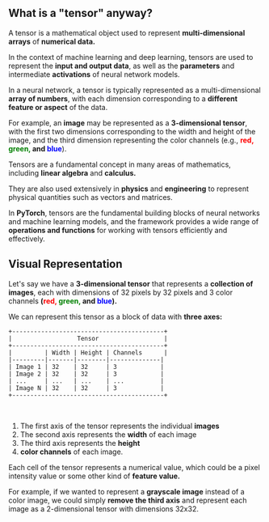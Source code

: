## What is a "tensor" anyway?

A tensor is a mathematical object used to represent **multi-dimensional arrays** of **numerical data.**

In the context of machine learning and deep learning, tensors are used to represent the **input and output data**, as well as the **parameters** and intermediate **activations** of neural network models.

In a neural network, a tensor is typically represented as a multi-dimensional **array of numbers**, with each dimension corresponding to a **different feature or aspect** of the data.

For example, an **image** may be represented as a **3-dimensional tensor**, with the first two dimensions corresponding to the width and height of the image, and the third dimension representing the color channels (e.g., **<span style="color:red">red,</span> <span style="color:green">green,</span> and <span style="color:blue">blue</span>**).

Tensors are a fundamental concept in many areas of mathematics, including **linear algebra** and **calculus.**

They are also used extensively in **physics** and **engineering** to represent physical quantities such as vectors and matrices.

In **PyTorch**, tensors are the fundamental building blocks of neural networks and machine learning models, and the framework provides a wide range of **operations and functions** for working with tensors efficiently and effectively.

## Visual Representation

Let's say we have a **3-dimensional tensor** that represents a **collection of images**, each with dimensions of 32 pixels by 32 pixels and 3 color channels **(<span style="color:red">red,</span> <span style="color:green">green,</span> and <span style="color:blue">blue</span>).**

We can represent this tensor as a block of data with **three axes:**

```
+------------------------------------------+
|                  Tensor                  |
+------------------------------------------+
|         | Width | Height | Channels      |
|---------|-------|--------|--------------|
| Image 1 | 32    | 32     | 3            |
| Image 2 | 32    | 32     | 3            |
| ...     | ...   | ...    | ...          |
| Image N | 32    | 32     | 3            |
+------------------------------------------+
```

<br>

1. The first axis of the tensor represents the individual **images**
2. The second axis represents the **width** of each image
3. The third axis represents the **height**
4. **color channels** of each image.

Each cell of the tensor represents a numerical value, which could be a pixel intensity value or some other kind of **feature value.**

For example, if we wanted to represent a **grayscale image** instead of a color image, we could simply **remove the third axis** and represent each image as a 2-dimensional tensor with dimensions 32x32.

<br>

